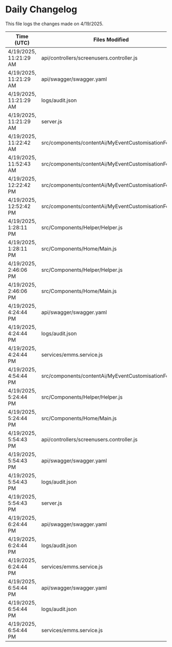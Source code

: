 # Daily Changelog

This file logs the changes made on 4/19/2025.

| Time (UTC)             | Files Modified                    | Changes (Addition/Deletion) |
|------------------------|-----------------------------------|-----------------------------|
| 4/19/2025, 11:21:29 AM | api/controllers/screenusers.controller.js | 9 Additions & 9 Deletions |
| 4/19/2025, 11:21:29 AM | api/swagger/swagger.yaml | 4 Additions & 4 Deletions |
| 4/19/2025, 11:21:29 AM | logs/audit.json | 15 Additions & 15 Deletions |
| 4/19/2025, 11:21:29 AM | server.js | 12 Additions & 12 Deletions |
| 4/19/2025, 11:22:42 AM | src/components/contentAi/MyEventCustomisationForm.js | 1 Additions & 1 Deletions|
| 4/19/2025, 11:52:43 AM | src/components/contentAi/MyEventCustomisationForm.js | 1 Additions & 1 Deletions|
| 4/19/2025, 12:22:42 PM | src/components/contentAi/MyEventCustomisationForm.js | 1 Additions & 1 Deletions|
| 4/19/2025, 12:52:42 PM | src/components/contentAi/MyEventCustomisationForm.js | 1 Additions & 1 Deletions|
| 4/19/2025, 1:28:11 PM | src/Components/Helper/Helper.js | 9 Additions & 0 Deletions|
| 4/19/2025, 1:28:11 PM | src/Components/Home/Main.js | 3 Additions & 0 Deletions|
| 4/19/2025, 2:46:06 PM | src/Components/Helper/Helper.js | 9 Additions & 0 Deletions|
| 4/19/2025, 2:46:06 PM | src/Components/Home/Main.js | 3 Additions & 0 Deletions|
| 4/19/2025, 4:24:44 PM | api/swagger/swagger.yaml | 2 Additions & 2 Deletions|
| 4/19/2025, 4:24:44 PM | logs/audit.json | 15 Additions & 15 Deletions|
| 4/19/2025, 4:24:44 PM | services/emms.service.js | 1 Additions & 0 Deletions|
| 4/19/2025, 4:54:44 PM | src/components/contentAi/MyEventCustomisationForm.js | 1 Additions & 1 Deletions|
| 4/19/2025, 5:24:44 PM | src/Components/Helper/Helper.js | 9 Additions & 0 Deletions|
| 4/19/2025, 5:24:44 PM | src/Components/Home/Main.js | 3 Additions & 0 Deletions|
| 4/19/2025, 5:54:43 PM | api/controllers/screenusers.controller.js | 9 Additions & 9 Deletions|
| 4/19/2025, 5:54:43 PM | api/swagger/swagger.yaml | 4 Additions & 4 Deletions|
| 4/19/2025, 5:54:43 PM | logs/audit.json | 15 Additions & 15 Deletions|
| 4/19/2025, 5:54:43 PM | server.js | 12 Additions & 12 Deletions|
| 4/19/2025, 6:24:44 PM | api/swagger/swagger.yaml | 2 Additions & 2 Deletions|
| 4/19/2025, 6:24:44 PM | logs/audit.json | 15 Additions & 15 Deletions|
| 4/19/2025, 6:24:44 PM | services/emms.service.js | 1 Additions & 0 Deletions|
| 4/19/2025, 6:54:44 PM | api/swagger/swagger.yaml | 2 Additions & 2 Deletions|
| 4/19/2025, 6:54:44 PM | logs/audit.json | 15 Additions & 15 Deletions|
| 4/19/2025, 6:54:44 PM | services/emms.service.js | 1 Additions & 0 Deletions|
